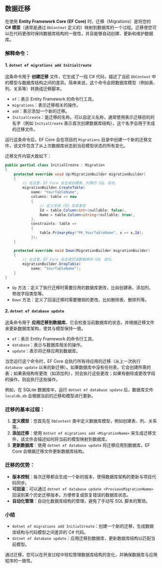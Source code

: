 
## 数据迁移
在使用 **Entity Framework Core (EF Core)** 时，迁移（Migrations）是将您的 **C# 模型**（通常是通过 `DbContext` 定义的）映射到数据库的一个过程。迁移使您可以在代码更改时保持数据库结构的一致性，并且能够自动创建、更新和维护数据库。

### 解释命令：

#### 1. **`dotnet ef migrations add InitialCreate`**
   这条命令用于 **创建迁移** 文件，它生成了一段 C# 代码，描述了当前 `DbContext` 中的模型与数据库结构之间的差异。简单来说，这个命令会把数据库模型（例如表、列、关系等）转换成迁移脚本。

   - `ef`：表示 Entity Framework 的命令行工具。
   - `migrations`：表示迁移相关的操作。
   - `add`：表示添加一个新的迁移。
   - `InitialCreate`：是迁移的名称。可以自定义名称，通常使用表示迁移目的的名字（例如 `InitialCreate` 表示首次创建数据库结构）。这个名字会用于生成的迁移文件。

   运行这条命令后，EF Core 会在项目的 `Migrations` 目录中创建一个新的迁移文件，该文件包含了从上次数据库状态到当前模型状态的所有变化。

   迁移文件内容大致如下：
   ```csharp
   public partial class InitialCreate : Migration
   {
       protected override void Up(MigrationBuilder migrationBuilder)
       {
           // 在这里，EF Core 会生成创建表、列等的 SQL 语句。
           migrationBuilder.CreateTable(
               name: "YourTableName",
               columns: table => new
               {
                   // 定义字段（列）及其类型
                   Id = table.Column<int>(nullable: false),
                   Name = table.Column<string>(nullable: true),
               },
               constraints: table =>
               {
                   table.PrimaryKey("PK_YourTableName", x => x.Id);
               });
       }

       protected override void Down(MigrationBuilder migrationBuilder)
       {
           // 在这里，EF Core 会生成回滚数据库的 SQL 语句。
           migrationBuilder.DropTable(
               name: "YourTableName");
       }
   }
   ```
   - `Up` 方法：定义了执行迁移时需要应用的数据库更改，比如创建表、添加列、修改字段类型等。
   - `Down` 方法：定义了回滚迁移时需要撤销的更改，比如删除表、删除列等。

#### 2. **`dotnet ef database update`**
   这条命令用于 **应用迁移到数据库**。它会检查当前数据库的状态，并根据迁移文件来更新数据库架构，使其与模型保持一致。

   - `ef`：表示 Entity Framework 的命令行工具。
   - `database`：表示与数据库相关的操作。
   - `update`：表示将迁移应用到数据库。

   当您运行这个命令时，EF Core 会执行所有待应用的迁移（从上一次执行 `database update` 以来的新迁移）。如果数据库中没有任何表，它会创建所需的表；如果表结构有更改（如添加列），则会执行这些更改；如果有删除或更改字段的操作，则会执行这些操作。

   例如，在 SQLite 数据库中，运行 `dotnet ef database update` 后，数据库文件 `localdb.db` 会根据当前的迁移和模型进行更新。

### 迁移的基本过程：
1. **定义模型**：您首先在 `DbContext` 类中定义数据库模型，例如创建表、列、关系等。
2. **添加迁移**：使用 `dotnet ef migrations add <MigrationName>` 来生成迁移文件，该文件会描述如何将当前的模型映射到数据库。
3. **更新数据库**：使用 `dotnet ef database update` 将迁移应用到数据库，EF Core 会根据迁移文件更新数据库结构。

### 迁移的优势：
- **版本控制**：每次迁移都会生成一个新的版本，使得数据库架构的更新与项目代码同步。
- **可回滚**：可以通过 `dotnet ef database update <PreviousMigrationName>` 回滚到某个历史迁移版本，方便修复或恢复错误的数据库状态。
- **自动化管理**：自动化数据库结构的管理，避免了手动写 SQL 脚本的繁琐。

### 小结
- `dotnet ef migrations add InitialCreate`：创建一个新的迁移，生成数据库结构与代码模型之间差异的 C# 代码。
- `dotnet ef database update`：应用迁移到数据库，更新数据库结构以匹配当前模型。

通过迁移，您可以在开发过程中轻松管理数据库结构的变化，并确保数据库与应用程序的一致性。